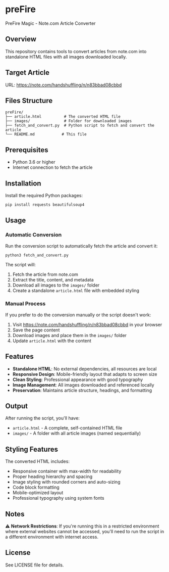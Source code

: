 # preFire

PreFire Magic - Note.com Article Converter

## Overview

This repository contains tools to convert articles from note.com into standalone HTML files with all images downloaded locally.

## Target Article

URL: https://note.com/handshuffling/n/n83bbad08cbbd

## Files Structure

```
preFire/
├── article.html          # The converted HTML file
├── images/               # Folder for downloaded images
├── fetch_and_convert.py  # Python script to fetch and convert the article
└── README.md            # This file
```

## Prerequisites

- Python 3.6 or higher
- Internet connection to fetch the article

## Installation

Install the required Python packages:

```bash
pip install requests beautifulsoup4
```

## Usage

### Automatic Conversion

Run the conversion script to automatically fetch the article and convert it:

```bash
python3 fetch_and_convert.py
```

The script will:
1. Fetch the article from note.com
2. Extract the title, content, and metadata
3. Download all images to the `images/` folder
4. Create a standalone `article.html` file with embedded styling

### Manual Process

If you prefer to do the conversion manually or the script doesn't work:

1. Visit https://note.com/handshuffling/n/n83bbad08cbbd in your browser
2. Save the page content
3. Download images and place them in the `images/` folder
4. Update `article.html` with the content

## Features

- **Standalone HTML**: No external dependencies, all resources are local
- **Responsive Design**: Mobile-friendly layout that adapts to screen size
- **Clean Styling**: Professional appearance with good typography
- **Image Management**: All images downloaded and referenced locally
- **Preservation**: Maintains article structure, headings, and formatting

## Output

After running the script, you'll have:

- `article.html` - A complete, self-contained HTML file
- `images/` - A folder with all article images (named sequentially)

## Styling Features

The converted HTML includes:
- Responsive container with max-width for readability
- Proper heading hierarchy and spacing
- Image styling with rounded corners and auto-sizing
- Code block formatting
- Mobile-optimized layout
- Professional typography using system fonts

## Notes

⚠️ **Network Restrictions**: If you're running this in a restricted environment where external websites cannot be accessed, you'll need to run the script in a different environment with internet access.

## License

See LICENSE file for details.

